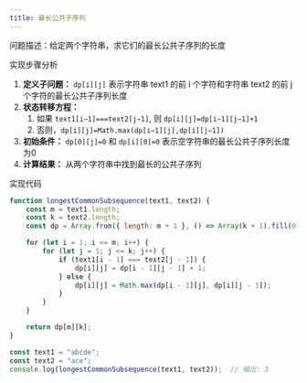 ```yaml
---
title: 最长公共子序列
---
```

问题描述：给定两个字符串，求它们的最长公共子序列的长度

实现步骤分析

1. **定义子问题：** `dp[i][j]` 表示字符串 text1 的前 i 个字符和字符串 text2 的前 j 个字符的最长公共子序列长度
2. **状态转移方程：**
   1. 如果 `text1[i−1]===text2[j−1]`, 则 `dp[i][j]=dp[i−1][j−1]+1`
   2. 否则，`dp[i][j]=Math.max(dp[i−1][j],dp[i][j−1])`
3. **初始条件：** `dp[0][j]=0` 和 `dp[i][0]=0` 表示空字符串的最长公共子序列长度为0
4. **计算结果：** 从两个字符串中找到最长的公共子序列

实现代码

```js
function longestCommonSubsequence(text1, text2) {
    const m = text1.length;
    const k = text2.length;
    const dp = Array.from({ length: m + 1 }, () => Array(k + 1).fill(0));

    for (let i = 1; i <= m; i++) {
        for (let j = 1; j <= k; j++) {
            if (text1[i - 1] === text2[j - 1]) {
                dp[i][j] = dp[i - 1][j - 1] + 1;
            } else {
                dp[i][j] = Math.max(dp[i - 1][j], dp[i][j - 1]);
            }
        }
    }

    return dp[m][k];
}

const text1 = "abcde";
const text2 = "ace";
console.log(longestCommonSubsequence(text1, text2));  // 输出: 3
```

